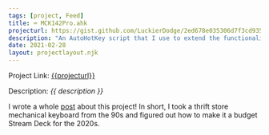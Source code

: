 ```yaml
---
tags: [project, Feed]
title: ⌨ MCK142Pro.ahk
projecturl: https://gist.github.com/LuckierDodge/2ed678e035306d7f3cd935a40b3b0028
description: "An AutoHotKey script that I use to extend the functionality of an MCK142Pro programmable mechanical keyboard."
date: 2021-02-28
layout: projectlayout.njk
---
```


Project Link: [{{projecturl}}]({{projecturl}})

Description: _{{ description }}_

I wrote a whole [post](/posts/mck142pro) about this project! In short, I took a thrift store mechanical keyboard from the 90s and figured out how to make it a budget Stream Deck for the 2020s.
